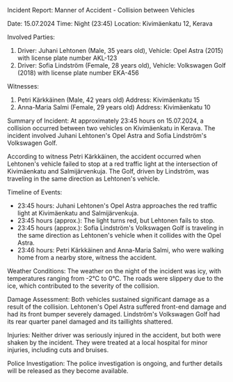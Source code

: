 Incident Report: Manner of Accident - Collision between Vehicles

Date: 15.07.2024
Time: Night (23:45)
Location: Kivimäenkatu 12, Kerava

Involved Parties:

1. Driver: Juhani Lehtonen (Male, 35 years old), Vehicle: Opel Astra (2015) with license plate number AKL-123
2. Driver: Sofia Lindström (Female, 28 years old), Vehicle: Volkswagen Golf (2018) with license plate number EKA-456

Witnesses:

1. Petri Kärkkäinen (Male, 42 years old)
Address: Kivimäenkatu 15
2. Anna-Maria Salmi (Female, 29 years old)
Address: Kivimäenkatu 10

Summary of Incident:
At approximately 23:45 hours on 15.07.2024, a collision occurred between two vehicles on Kivimäenkatu in Kerava. The incident involved Juhani Lehtonen's Opel Astra and Sofia Lindström's Volkswagen Golf.

According to witness Petri Kärkkäinen, the accident occurred when Lehtonen's vehicle failed to stop at a red traffic light at the intersection of Kivimäenkatu and Salmijärvenkuja. The Golf, driven by Lindström, was traveling in the same direction as Lehtonen's vehicle.

Timeline of Events:

- 23:45 hours: Juhani Lehtonen's Opel Astra approaches the red traffic light at Kivimäenkatu and Salmijärvenkuja.
- 23:45 hours (approx.): The light turns red, but Lehtonen fails to stop.
- 23:45 hours (approx.): Sofia Lindström's Volkswagen Golf is traveling in the same direction as Lehtonen's vehicle when it collides with the Opel Astra.
- 23:46 hours: Petri Kärkkäinen and Anna-Maria Salmi, who were walking home from a nearby store, witness the accident.

Weather Conditions:
The weather on the night of the incident was icy, with temperatures ranging from -2°C to 0°C. The roads were slippery due to the ice, which contributed to the severity of the collision.

Damage Assessment:
Both vehicles sustained significant damage as a result of the collision. Lehtonen's Opel Astra suffered front-end damage and had its front bumper severely damaged. Lindström's Volkswagen Golf had its rear quarter panel damaged and its taillights shattered.

Injuries:
Neither driver was seriously injured in the accident, but both were shaken by the incident. They were treated at a local hospital for minor injuries, including cuts and bruises.

Police Investigation:
The police investigation is ongoing, and further details will be released as they become available.